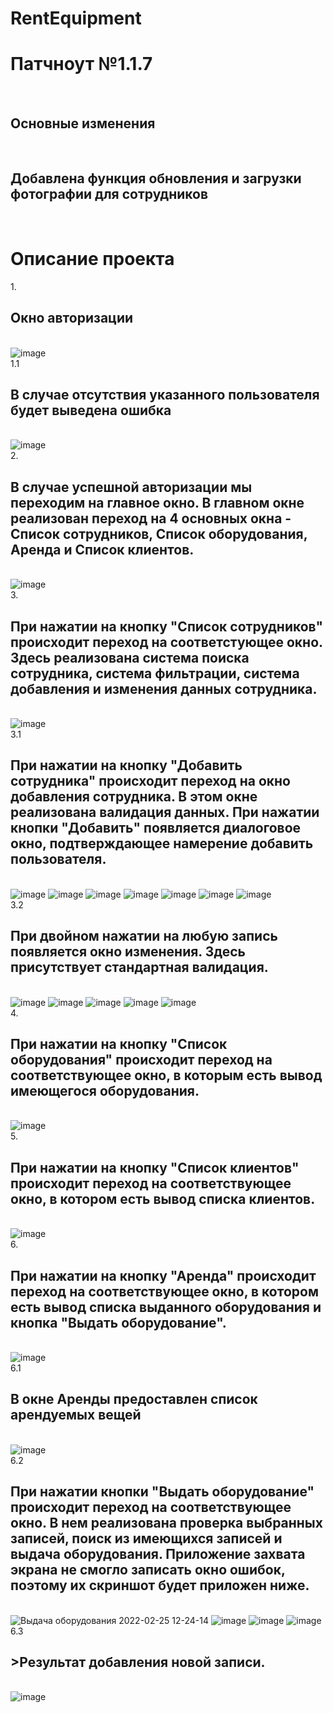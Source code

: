 # RentEquipment
<h1>Патчноут №1.1.7</h1><br>
<h2>Основные изменения</h2><br>
<h2>Добавлена функция обновления и загрузки фотографии для сотрудников</h2><br>

<h1>Описание проекта</h1>
 
1.<h2>Окно авторизации</h2><br>
![image](https://user-images.githubusercontent.com/82529265/155680217-6834c11f-370a-4932-b140-baaf705243ef.png)
 <br>
1.1<h2> В случае отсутствия указанного пользователя будет выведена ошибка</h2>
<br>
![image](https://user-images.githubusercontent.com/82529265/155680976-33d6f8af-6308-4916-bf6b-89c55fb6fe82.png)
<br>2.<h2> В случае успешной авторизации мы переходим на главное окно. В главном окне реализован переход на 4 основных окна - Список сотрудников, Список оборудования, Аренда и Список клиентов.</h2><br>
![image](https://user-images.githubusercontent.com/82529265/155681572-eb91415a-2490-401f-86f5-c619805f0359.png)
<br>3.<h2> При нажатии на кнопку "Список сотрудников" происходит переход на соответстующее окно. Здесь реализована система поиска сотрудника, система фильтрации, система добавления и изменения данных сотрудника.</h2><br> 
![image](https://user-images.githubusercontent.com/82529265/156557271-a11c12b6-b956-4aa5-bfc5-1b409f4dcf89.png)
<br>3.1 <h2>При нажатии на кнопку "Добавить сотрудника" происходит переход на окно добавления сотрудника. В этом окне реализована валидация данных. При нажатии кнопки "Добавить" появляется диалоговое окно, подтверждающее намерение добавить пользователя.</h2><br>
![image](https://user-images.githubusercontent.com/82529265/155686493-20e8144e-6830-4188-9851-1f92b7c7f5b8.png)
![image](https://user-images.githubusercontent.com/82529265/155687053-3cbdc6b2-8d42-4afd-a787-2ebd449b4cbb.png)
![image](https://user-images.githubusercontent.com/82529265/155687003-0adfbfaf-55c6-4814-ac53-4654e0dcd0c1.png)
![image](https://user-images.githubusercontent.com/82529265/155687158-aaed705e-a946-49a9-a4de-40cacd8784dc.png)
![image](https://user-images.githubusercontent.com/82529265/155687167-2d6c8f4f-5ee7-449b-be10-588c3e9259f1.png)
![image](https://user-images.githubusercontent.com/82529265/155687181-c5675981-31d1-4a55-9500-46c40da0d739.png)
![image](https://user-images.githubusercontent.com/82529265/155687199-cdb42064-f6e4-42cd-8c34-e8282b70c96b.png)
<br>3.2<h2> При двойном нажатии на любую запись появляется окно изменения. Здесь присутствует стандартная валидация.</h2><br>
![image](https://user-images.githubusercontent.com/82529265/155687586-42efd008-a843-40b5-bb16-831a1900985f.png)
![image](https://user-images.githubusercontent.com/82529265/155687615-302b72fd-0a05-480a-90db-c9435a9f7097.png)
![image](https://user-images.githubusercontent.com/82529265/155687639-c580cbfe-a4ed-4054-98b0-21a9471c5c3a.png)
![image](https://user-images.githubusercontent.com/82529265/155687658-9f4b35fe-a019-478f-9e15-976320da59e1.png)
![image](https://user-images.githubusercontent.com/82529265/155687731-94b22e43-8d5b-4d2d-8dd6-65f8d9fac088.png)
<br>4.<h2>При нажатии на кнопку "Список оборудования" происходит переход на соответствующее окно, в которым есть вывод имеющегося оборудования.</h2><br>
![image](https://user-images.githubusercontent.com/82529265/155688428-8156cf1c-6027-4dfa-83da-fe382bcb3908.png)
<br>5.<h2>При нажатии на кнопку "Список клиентов" происходит переход на соответствующее окно, в котором есть вывод списка клиентов.</h2><br>
![image](https://user-images.githubusercontent.com/82529265/155688572-c06c5015-370e-413a-a862-38b8ead13eb1.png)
<br>6.<h2>При нажатии на кнопку "Аренда" происходит переход на соответствующее окно, в котором есть вывод списка выданного оборудования и кнопка "Выдать оборудование".</h2><br>
![image](https://user-images.githubusercontent.com/82529265/155688724-87cbdf2b-c7a6-41f1-98fb-5bdc25a9f4e2.png)
<br>6.1<h2> В окне Аренды предоставлен список арендуемых вещей</h2><br>
![image](https://user-images.githubusercontent.com/82529265/155689191-466a633a-23b3-4774-8307-b1af1e3d90fa.png)
<br>6.2<h2>При нажатии кнопки "Выдать оборудование" происходит переход на соответствующее окно. В нем реализована проверка выбранных записей, поиск из имеющихся записей и выдача оборудования. Приложение захвата экрана не смогло записать окно ошибок, поэтому их скриншот будет приложен ниже.</h2><br>
![Выдача оборудования 2022-02-25 12-24-14](https://user-images.githubusercontent.com/82529265/155690658-1e00b11a-e835-44a7-882e-f3b8a1754542.gif)
![image](https://user-images.githubusercontent.com/82529265/155690925-d0c70abb-a8c0-470c-968f-4414148062c5.png)
![image](https://user-images.githubusercontent.com/82529265/155690955-e42c0a20-dfcc-47c5-952e-ce46262949f7.png)
![image](https://user-images.githubusercontent.com/82529265/155690984-0bb4b940-7713-4057-ac7c-84103dd0475e.png)
<br>6.3 <h2>>Результат добавления новой записи.</h2><br>
![image](https://user-images.githubusercontent.com/82529265/155691145-d9b1846a-f640-45eb-bd4e-9bcbd6c479d1.png)





